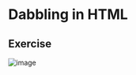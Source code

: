 <h1>Dabbling in HTML</h1>
<h2>Exercise</h2>

![image](https://github.com/user-attachments/assets/c665e2c7-c53f-4b6c-8a9b-67e6fb61c314)
